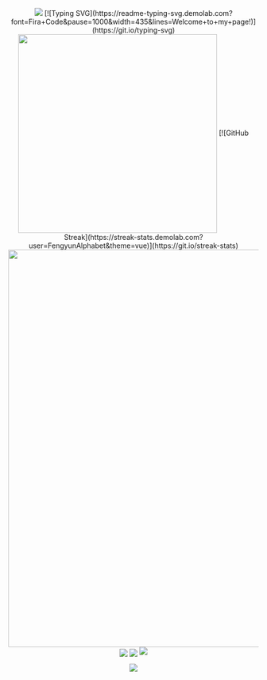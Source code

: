 <p align="center">
<img src="https://capsule-render.vercel.app/api?type=waving&color=timeGradient&height=300&&section=header&text={Hi there 👋}&fontSize=90&fontAlign=50&fontAlignY=30&desc={✨I am FengyunAlphabet!✨}&descAlign=50&descSize=30&descAlignY=60&animation=twinkling" />
[![Typing SVG](https://readme-typing-svg.demolab.com?font=Fira+Code&pause=1000&width=435&lines=Welcome+to+my+page!)](https://git.io/typing-svg)
<img align="center" width="400" src="https://github-readme-stats.vercel.app/api?username={FengyunTHU}&theme=transparent&include_all_commits=true&show_icons=true&hide_border=true" />
[![GitHub Streak](https://streak-stats.demolab.com?user=FengyunAlphabet&theme=vue)](https://git.io/streak-stats)
<img width="800" src="https://github-readme-activity-graph.vercel.app/graph?username={FengyunTHU}&theme=github-compact&hide_border=true&area=true" />
<img align="center" src="https://github-readme-stats.vercel.app/api/wakatime?username={FengyunTHU}&theme=transparent&hide_border=true&layout=compact&langs_count=22" />
<img align="center" src="https://github-readme-stats.vercel.app/api/top-langs/?username={FengyunTHU}&theme=transparent&hide_border=true&layout=donut-vertical&langs_count=6" />
<img src="https://komarev.com/ghpvc/?username={FengyunTHU}&abbreviated=true" />
<p align="center">
<img src="https://capsule-render.vercel.app/api?type=waving&color=timeGradient&height=300&&section=footer&text={THANK YOU VERY MUCH!😄}&fontSize=90&fontAlign=50&fontAlignY=70&desc={🔭👯🌱😄💬📫⚡}&descAlign=50&descSize=30&descAlignY=40&animation=twinkling" />
</p>
